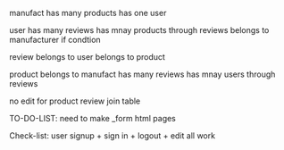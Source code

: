 manufact
has many products
has one user

user
has many reviews
has mnay products through reviews
belongs to manufacturer if condtion

review
belongs to user
belongs to product

product
belongs to manufact
has many reviews
has mnay users through reviews

no edit for product
review join table

TO-DO-LIST:
need to make \_form html pages

Check-list:
user signup + sign in + logout + edit all work
